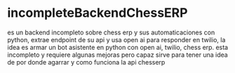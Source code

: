 # incompleteBackendChessERP
es un backend incompleto sobre chess erp y sus automaticaciones con python, extrae endpoint de su api y usa open ai para responder en twilio, la idea es armar un bot asistente en python con open ai, twilio, chess erp. esta incompleto y requiere algunas mejoras pero capaz sirve para tener una idea de por donde agarrar y como funciona la api chesserp

